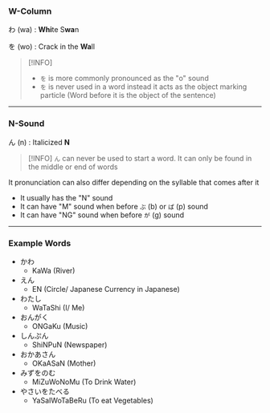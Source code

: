 ### W-Column

わ (wa) : **Whi**te S**wa**n

を (wo) : Crack in the **Wa**ll

 > [!INFO]
 > * `を` is more commonly pronounced as the "o" sound
 > * `を` is never used in a word instead it acts as the object marking particle (Word before it is the object of the sentence)

---

### N-Sound

ん (n) : Italicized **N**

 > [!INFO]
 > `ん` can never be used to start a word. It can only be found in the middle or end of words

It pronunciation can also differ depending on the syllable that comes after it

* It usually has the "N" sound
* It can have "M" sound when before `ぶ`  (b) or `ぱ` (p) sound
* It can have "NG" sound when before `が` (g) sound

---

### Example Words

* かわ
	* KaWa (River)
* えん
	* EN (Circle/ Japanese Currency in Japanese)
* わたし
	* WaTaShi (I/ Me)
* おんがく
	* ONGaKu (Music)
* しんぷん
	* ShiNPuN (Newspaper)
* おかあさん
	* OKaASaN (Mother)
* みずをのむ
	* MiZuWoNoMu (To Drink Water)
* やさいをたべる
	* YaSaIWoTaBeRu (To eat Vegetables)

